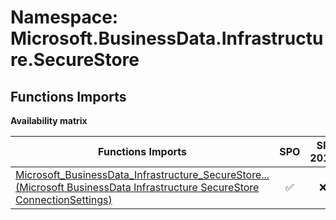 # Namespace: Microsoft.BusinessData.Infrastructure.SecureStore

## Functions Imports

**Availability matrix**

Functions Imports | SPO | SP 2019 | SP 2016 | SP 2013
----------|:---:|:-------:|:-------:|:-------
[<span title="Microsoft_BusinessData_Infrastructure_SecureStore_ConnectionSettings">Microsoft_BusinessData_Infrastructure_SecureStore...</span> (Microsoft BusinessData Infrastructure SecureStore ConnectionSettings)](./Functions/Microsoft_BusinessData_Infrastructure_SecureStore_ConnectionSettings.md) | ✅ | ❌ | ❌ | ❌